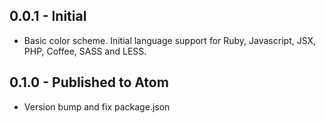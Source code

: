 ## 0.0.1 - Initial
  * Basic color scheme. Initial language support for Ruby, Javascript, JSX, PHP, Coffee, SASS and LESS.
## 0.1.0 - Published to Atom
  * Version bump and fix package.json
